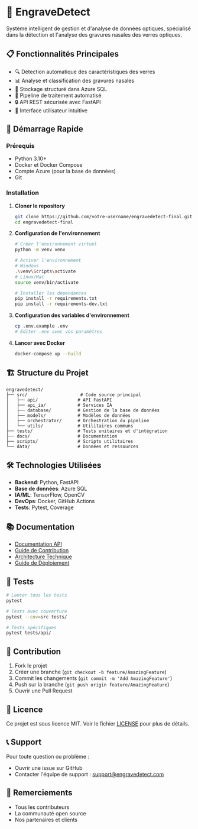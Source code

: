 # 🎯 EngraveDetect

Système intelligent de gestion et d'analyse de données optiques, spécialisé dans la détection et l'analyse des gravures nasales des verres optiques.

## 📋 Fonctionnalités Principales

- 🔍 Détection automatique des caractéristiques des verres
- 📊 Analyse et classification des gravures nasales
- 💾 Stockage structuré dans Azure SQL
- 🔄 Pipeline de traitement automatisé
- 🔒 API REST sécurisée avec FastAPI
- 📱 Interface utilisateur intuitive

## 🚀 Démarrage Rapide

### Prérequis

- Python 3.10+
- Docker et Docker Compose
- Compte Azure (pour la base de données)
- Git

### Installation

1. **Cloner le repository**
   ```bash
   git clone https://github.com/votre-username/engravedetect-final.git
   cd engravedetect-final
   ```

2. **Configuration de l'environnement**
   ```bash
   # Créer l'environnement virtuel
   python -m venv venv
   
   # Activer l'environnement
   # Windows
   .\venv\Scripts\activate
   # Linux/Mac
   source venv/bin/activate
   
   # Installer les dépendances
   pip install -r requirements.txt
   pip install -r requirements-dev.txt
   ```

3. **Configuration des variables d'environnement**
   ```bash
   cp .env.example .env
   # Éditer .env avec vos paramètres
   ```

4. **Lancer avec Docker**
   ```bash
   docker-compose up --build
   ```

## 🏗️ Structure du Projet

```
engravedetect/
├── src/                    # Code source principal
│   ├── api/               # API FastAPI
│   ├── api_ia/            # Services IA
│   ├── database/          # Gestion de la base de données
│   ├── models/            # Modèles de données
│   ├── orchestrator/      # Orchestration du pipeline
│   └── utils/             # Utilitaires communs
├── tests/                 # Tests unitaires et d'intégration
├── docs/                  # Documentation
├── scripts/               # Scripts utilitaires
└── data/                  # Données et ressources
```

## 🛠️ Technologies Utilisées

- **Backend**: Python, FastAPI
- **Base de données**: Azure SQL
- **IA/ML**: TensorFlow, OpenCV
- **DevOps**: Docker, GitHub Actions
- **Tests**: Pytest, Coverage

## 📚 Documentation

- [Documentation API](docs/API.md)
- [Guide de Contribution](docs/CONTRIBUTING.md)
- [Architecture Technique](docs/ARCHITECTURE.md)
- [Guide de Déploiement](docs/DEPLOYMENT.md)

## 🧪 Tests

```bash
# Lancer tous les tests
pytest

# Tests avec couverture
pytest --cov=src tests/

# Tests spécifiques
pytest tests/api/
```

## 🤝 Contribution

1. Fork le projet
2. Créer une branche (`git checkout -b feature/AmazingFeature`)
3. Commit les changements (`git commit -m 'Add AmazingFeature'`)
4. Push sur la branche (`git push origin feature/AmazingFeature`)
5. Ouvrir une Pull Request

## 📝 Licence

Ce projet est sous licence MIT. Voir le fichier [LICENSE](LICENSE) pour plus de détails.

## 📞 Support

Pour toute question ou problème :
- Ouvrir une issue sur GitHub
- Contacter l'équipe de support : support@engravedetect.com

## 🙏 Remerciements

- Tous les contributeurs
- La communauté open source
- Nos partenaires et clients 